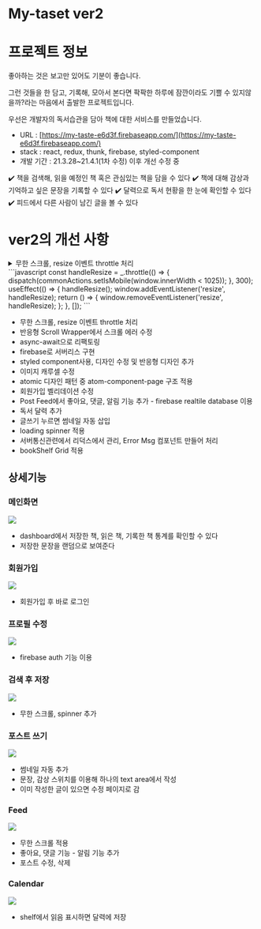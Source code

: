 # My-taset ver2

# 프로젝트 정보

좋아하는 것은 보고만 있어도 기분이 좋습니다.

그런 것들을 한 담고, 기록해, 모아서 본다면 팍팍한 하루에 잠깐이라도 기쁠 수 있지않을까?라는 마음에서 출발한 프로젝트입니다.

우선은 개발자의 독서습관을 담아 책에 대한 서비스를 만들었습니다.

- URL : [https://my-taste-e6d3f.firebaseapp.com/](https://my-taste-e6d3f.firebaseapp.com/)
- stack : react, redux, thunk, firebase, styled-component
- 개발 기간 : 21.3.28~21.4.1(1차 수정) 이후 개선 수정 중

✔️ 책을 검색해, 읽을 예정인 책 혹은 관심있는 책을 담을 수 있다
✔️ 책에 대해 감상과 기억하고 싶은 문장을 기록할 수 있다
✔️ 달력으로 독서 현황을 한 눈에 확인할 수 있다
✔️ 피드에서 다른 사람이 남긴 글을 볼 수 있다

# ver2의 개선 사항

<details>
<summary>무한 스크롤, resize 이벤트 throttle 처리</summary>
<div markdown="1">
```javascript
  const handleResize  = _.throttle(() => {
    dispatch(commonActions.setIsMobile(window.innerWidth < 1025));
  }, 300);
  useEffect(() => {
    handleResize();
    window.addEventListener('resize', handleResize);
    return () => {
      window.removeEventListener('resize', handleResize);
    };
  }, []);
```
</div>
</details>
```javascript
const handleResize  = _.throttle(() => {
    dispatch(commonActions.setIsMobile(window.innerWidth < 1025));
  }, 300);
useEffect(() => {
    handleResize();
    window.addEventListener('resize', handleResize);
    return () => {
      window.removeEventListener('resize', handleResize);
    };
 }, []);
```

- 무한 스크롤, resize 이벤트 throttle 처리
- 반응형 Scroll Wrapper에서 스크롤 에러 수정
- async-await으로 리팩토링
- firebase로 서버리스 구현
- styled component사용, 디자인 수정 및 반응형 디자인 추가
- 이미지 캐루셀 수정
- atomic 디자인 패턴 중 atom-component-page 구조 적용
- 회원가입 벨리데이션 수정
- Post Feed에서 좋아요, 댓글, 알림 기능 추가 - firebase realtile database 이용
- 독서 달력 추가
- 글쓰기 누르면 썸네일 자동 삽입
- loading spinner 적용
- 서버통신관련에서 리덕스에서 관리, Error Msg 컴포넌트 만들어 처리
- bookShelf Grid 적용

## 상세기능

### 메인화면

![](https://images.velog.io/images/ouo_yoonk/post/7e018fed-f0e0-44d5-89c3-005cd1d0014f/login.gif)

- dashboard에서 저장한 책, 읽은 책, 기록한 책 통계를 확인할 수 있다
- 저장한 문장을 랜덤으로 보여준다

### 회원가입

![](https://images.velog.io/images/ouo_yoonk/post/659778d8-67dc-4018-be3e-84f4ba04a65d/signup.gif)

- 회원가입 후 바로 로그인

### 프로필 수정

![](https://images.velog.io/images/ouo_yoonk/post/277faa81-2caf-4da9-82b0-f5832a26f378/profile.gif)

- firebase auth 기능 이용

### 검색 후 저장

![](https://images.velog.io/images/ouo_yoonk/post/67ac17d3-683d-4cf1-a725-3e70cca84601/search.gif)

- 무한 스크롤, spinner 추가

### 포스트 쓰기

![](https://images.velog.io/images/ouo_yoonk/post/39da54bd-9955-48ac-8f45-a7149042ac60/writefull.gif)

- 썸네일 자동 추가
- 문장, 감상 스위치를 이용해 하나의 text area에서 작성
- 이미 작성한 글이 있으면 수정 페이지로 감

### Feed

![](https://images.velog.io/images/ouo_yoonk/post/c2da62d6-52eb-455a-9e81-bf5704fa71d5/post.gif)

- 무한 스크롤 적용
- 좋아요, 댓글 기능 - 알림 기능 추가
- 포스트 수정, 삭제

### Calendar

![](https://images.velog.io/images/ouo_yoonk/post/d3707e45-c662-4b90-a4e2-0ab845c88b24/caleandar.gif)

- shelf에서 읽음 표시하면 달력에 저장

```

```
